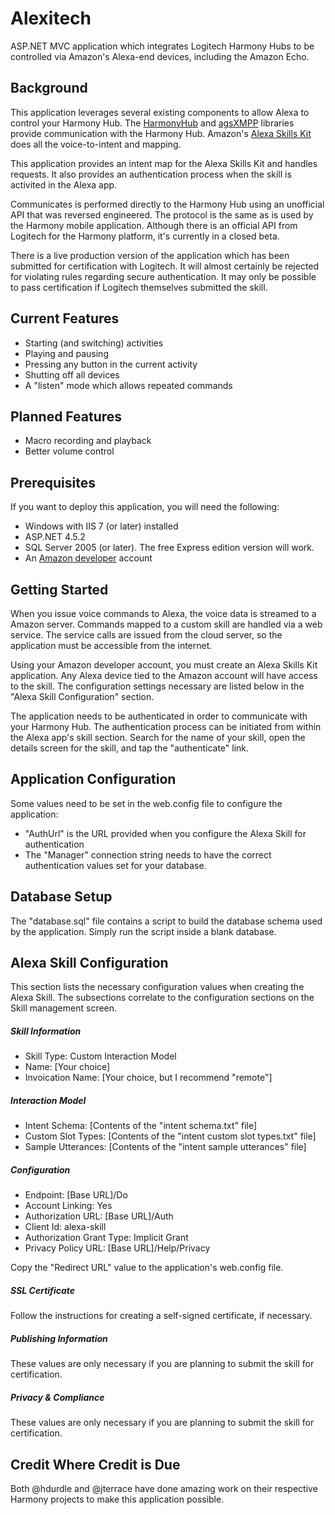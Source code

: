 # Alexitech

ASP.NET MVC application which integrates Logitech Harmony Hubs to be controlled via Amazon's Alexa-end devices, including the Amazon Echo.

Background
----------

This application leverages several existing components to allow Alexa to control your Harmony Hub. The [HarmonyHub](https://github.com/hdurdle/harmony) and [agsXMPP](https://www.nuget.org/packages/agsXMPP/) libraries provide communication with the Harmony Hub. Amazon's [Alexa Skills Kit](https://developer.amazon.com/public/solutions/alexa/alexa-skills-kit) does all the voice-to-intent and mapping.

This application provides an intent map for the Alexa Skills Kit and handles requests. It also provides an authentication process when the skill is activited in the Alexa app.

Communicates is performed directly to the Harmony Hub using an unofficial API that was reversed engineered. The protocol is the same as is used by the Harmony mobile application. Although there is an official API from Logitech for the Harmony platform, it's currently in a closed beta.

There is a live production version of the application which has been submitted for certification with Logitech. It will almost certainly be rejected for violating rules regarding secure authentication. It may only be possible to pass certification if Logitech themselves submitted the skill.

Current Features
----------------

- Starting (and switching) activities
- Playing and pausing
- Pressing any button in the current activity
- Shutting off all devices
- A "listen" mode which allows repeated commands

Planned Features
----------------

- Macro recording and playback
- Better volume control

Prerequisites
-------------

If you want to deploy this application, you will need the following:

- Windows with IIS 7 (or later) installed
- ASP.NET 4.5.2
- SQL Server 2005 (or later). The free Express edition version will work.
- An [Amazon developer](https://developer.amazon.com/) account

Getting Started
---------------

When you issue voice commands to Alexa, the voice data is streamed to a Amazon server. Commands mapped to a custom skill are handled via a web service. The service calls are issued from the cloud server, so the application must be accessible from the internet.

Using your Amazon developer account, you must create an Alexa Skills Kit application. Any Alexa device tied to the Amazon account will have access to the skill. The configuration settings necessary are listed below in the "Alexa Skill Configuration" section.

The application needs to be authenticated in order to communicate with your Harmony Hub. The authentication process can be initiated from within the Alexa app's skill section. Search for the name of your skill, open the details screen for the skill, and tap the "authenticate" link.

Application Configuration
-------------------------

Some values need to be set in the web.config file to configure the application:

- "AuthUrl" is the URL provided when you configure the Alexa Skill for authentication
- The "Manager" connection string needs to have the correct authentication values set for your database.

Database Setup
--------------

The "database.sql" file contains a script to build the database schema used by the application. Simply run the script inside a blank database.

Alexa Skill Configuration
-------------------------

This section lists the necessary configuration values when creating the Alexa Skill. The subsections correlate to the configuration sections on the Skill management screen.

##### Skill Information

- Skill Type: Custom Interaction Model
- Name: [Your choice]
- Invoication Name: [Your choice, but I recommend "remote"]

##### Interaction Model 

- Intent Schema: [Contents of the "intent schema.txt" file]
- Custom Slot Types: [Contents of the "intent custom slot types.txt" file]
- Sample Utterances: [Contents of the "intent sample utterances" file]

##### Configuration 

- Endpoint: [Base URL]/Do
- Account Linking: Yes
- Authorization URL: [Base URL]/Auth
- Client Id: alexa-skill
- Authorization Grant Type: Implicit Grant
- Privacy Policy URL: [Base URL]/Help/Privacy

Copy the "Redirect URL" value to the application's web.config file.

##### SSL Certificate 

Follow the instructions for creating a self-signed certificate, if necessary.

##### Publishing Information 

These values are only necessary if you are planning to submit the skill for certification.

##### Privacy & Compliance 

These values are only necessary if you are planning to submit the skill for certification.

Credit Where Credit is Due
--------------------------

Both @hdurdle and @jterrace have done amazing work on their respective Harmony projects to make this application possible. 
